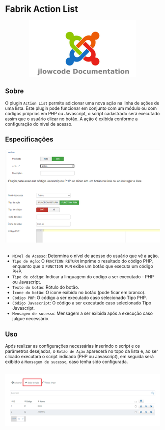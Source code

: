 # Fabrik Action List 

<div align="center">
  <img src="./.github/jlowcodelogo.png" width="350" />
</div>




## Sobre
O plugin `Action List` permite adicionar uma nova ação na linha de ações de uma lista. Este plugin pode funcionar em conjunto com um módulo ou com códigos próprios em PHP ou Javascript, o script cadastrado será executado assim que o usuário clicar no botão. A ação é exibida conforme a configuração do nível de acesso.

## Especificações
<div align="center">
  <img src="./.github/1.png" />
</div>
<br />

- `Nível de Acesso`: Determina o nível de acesso do usuário que vê a ação.
- `Tipo de Ação`: O `FUNCTION RETURN` imprime o resultado do código PHP, enquanto que o `FUNCTION RUN` exibe um botão que executa um código PHP.
- `Tipo de código`: Indicar a linguagem do código a ser executado - PHP ou Javascript.
- `Texto do botão`: Rótulo do botão.
- `Ícone do botão`: O ícone exibido no botão (pode ficar em branco).
- `Código PHP`: O código a ser executado caso selecionado Tipo PHP.
- `Código Javascript`: O código a ser executado caso selecionado Tipo Javascript.
- `Mensagem de sucesso`: Mensagem a ser exibida após a execução caso julgue necessário.

## Uso

Após realizar as configurações necessárias inserindo o script e os parâmetros desejados, o `Botão de Ação` aparecerá no topo da lista e, ao ser clicado executará o script indicado (PHP ou Javascript), em seguida será exibido a `Mensagem de sucesso`, caso tenha sido configurada.

<br />
<div align="center">
  <img src="./.github/2.png" />
</div>
